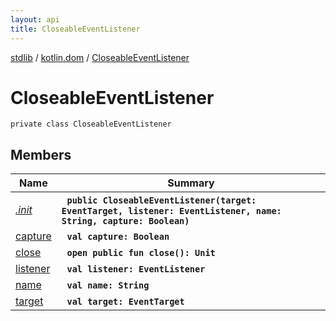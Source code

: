 ```yaml
---
layout: api
title: CloseableEventListener
---
```

[stdlib](../../index.md) / [kotlin.dom](../index.md) / [CloseableEventListener](index.md)

# CloseableEventListener

```
private class CloseableEventListener
```

## Members

| Name | Summary |
|------|---------|
|[*.init*](_init_.md)|&nbsp;&nbsp;**`public CloseableEventListener(target: EventTarget, listener: EventListener, name: String, capture: Boolean)`**<br>|
|[capture](capture.md)|&nbsp;&nbsp;**`val capture: Boolean`**<br>|
|[close](close.md)|&nbsp;&nbsp;**`open public fun close(): Unit`**<br>|
|[listener](listener.md)|&nbsp;&nbsp;**`val listener: EventListener`**<br>|
|[name](name.md)|&nbsp;&nbsp;**`val name: String`**<br>|
|[target](target.md)|&nbsp;&nbsp;**`val target: EventTarget`**<br>|
